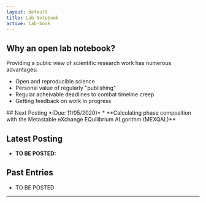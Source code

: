 ```yaml
---
layout: default
title: Lab Notebook
active: lab-book
---
```


## Why an open lab notebook?
Providing a public view of scientific research work has numerous advantages:
* Open and reproducible science
* Personal value of regularly "publishing"
* Regular acheivable deadlines to combat timeline creep
* Getting feedback on work in progress

<div class="box" markdown="1">
## Next Posting *(Due: 11/05/2020)*
* **Calculating phase composition with the Metastable eXchange EQuilibrium ALgorithm (MEXQAL)**

## Latest Posting
* **TO BE POSTED:**

</div>

## Past Entries
* TO BE POSTED



---
